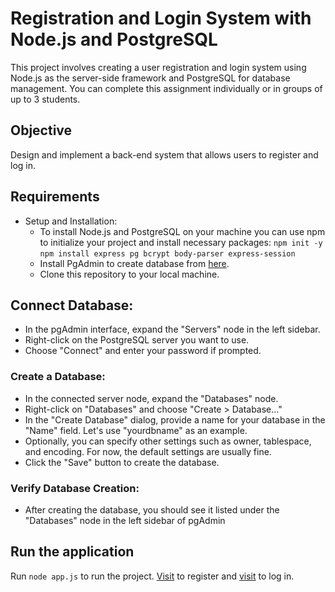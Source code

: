 # Registration and Login System with Node.js and PostgreSQL

This project involves creating a user registration and login system using Node.js as the server-side framework and PostgreSQL for database management. You can complete this assignment individually or in groups of up to 3 students.
## Objective
Design and implement a back-end system that allows users to register and log in.
## Requirements
* Setup and Installation:
  * To install Node.js and PostgreSQL on your machine you can use npm to initialize your project and install necessary packages:
      ```npm init -y```<br />
      ```npm install express pg bcrypt body-parser express-session```<br />
  * Install PgAdmin to create database from [here](https://www.pgadmin.org/download/).
  * Clone this repository to your local machine.
## Connect Database:
* In the pgAdmin interface, expand the "Servers" node in the left sidebar.
* Right-click on the PostgreSQL server you want to use.
* Choose "Connect" and enter your password if prompted.
### Create a Database:
* In the connected server node, expand the "Databases" node.
* Right-click on "Databases" and choose "Create > Database..."
* In the "Create Database" dialog, provide a name for your database in the "Name" field. Let's use "yourdbname" as an example.
* Optionally, you can specify other settings such as owner, tablespace, and encoding. For now, the default settings are usually fine.
* Click the "Save" button to create the database.
### Verify Database Creation:
* After creating the database, you should see it listed under the "Databases" node in the left sidebar of pgAdmin

## Run the application
Run `node app.js` to run the project. [Visit](http://localhost:3000/register) to register and  [visit](http://localhost:3000/login) to log in.
